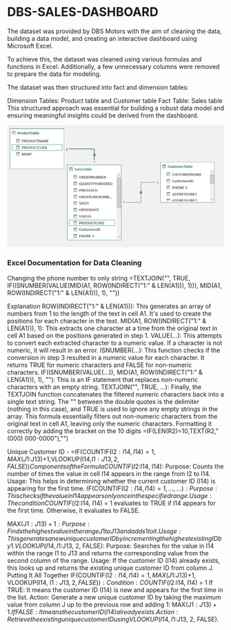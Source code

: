 # DBS-SALES-DASHBOARD
The dataset was provided by DBS Motors with the aim of cleaning the data, building a data model, and creating an interactive dashboard using Microsoft Excel.

To achieve this, the dataset was cleaned using various formulas and functions in Excel. Additionally, a few unnecessary columns were removed to prepare the data for modeling.

The dataset was then structured into fact and dimension tables:

Dimension Tables: Product table and Customer table
Fact Table: Sales table
This structured approach was essential for building a robust data model and ensuring meaningful insights could be derived from the dashboard.

![dataModel](data-model.png)

### Excel Documentation for Data Cleaning
Changing the phone number to only string
=TEXTJOIN("", TRUE, IF(ISNUMBER(VALUE(MID(A1, ROW(INDIRECT("1:" & LEN(A1))), 1))), MID(A1, ROW(INDIRECT("1:" & LEN(A1))), 1), ""))

Explanation
ROW(INDIRECT("1:" & LEN(A1))): This generates an array of numbers from 1 to the length of the text in cell A1. It's used to create the positions for each character in the text.
MID(A1, ROW(INDIRECT("1:" & LEN(A1))), 1): This extracts one character at a time from the original text in cell A1 based on the positions generated in step 1.
VALUE(...): This attempts to convert each extracted character to a numeric value. If a character is not numeric, it will result in an error.
ISNUMBER(...): This function checks if the conversion in step 3 resulted in a numeric value for each character. It returns TRUE for numeric characters and FALSE for non-numeric characters.
IF(ISNUMBER(VALUE(...)), MID(A1, ROW(INDIRECT("1:" & LEN(A1))), 1), ""): This is an IF statement that replaces non-numeric characters with an empty string.
TEXTJOIN("", TRUE, ...): Finally, the TEXTJOIN function concatenates the filtered numeric characters back into a single text string. The "" between the double quotes is the delimiter (nothing in this case), and TRUE is used to ignore any empty strings in the array.
This formula essentially filters out non-numeric characters from the original text in cell A1, leaving only the numeric characters.
Formatting it correctly by adding the bracket on the 10 digits 
=IF(LEN(R2)=10,TEXT(R2,"(000) 000-0000"),"")

Unique Customer ID - =IF(COUNTIF(I$2:I14,I14)=1,MAX(J$1:J13)+1,VLOOKUP(I14,I$1:J13,2,FALSE))
Components of the Formula
COUNTIF(I$2:I14, I14):
Purpose: Counts the number of times the value in cell I14 appears in the range from I2 to I14.
Usage: This helps in determining whether the current customer ID (I14) is appearing for the first time.
IF(COUNTIF(I$2:I14, I14) = 1, ..., ...):
Purpose: This checks if the value in I14 appears only once in the specified range.
Usage: The condition COUNTIF(I$2:I14, I14) = 1 evaluates to TRUE if I14 appears for the first time. Otherwise, it evaluates to FALSE.

MAX(J$1:J13)+1:
Purpose: Finds the highest value in the range J1 to J13 and adds 1 to it.
Usage: This generates a new unique customer ID by incrementing the highest existing ID by 1.
VLOOKUP(I14, I$1:J13, 2, FALSE):
Purpose: Searches for the value in I14 within the range I1 to J13 and returns the corresponding value from the second column of the range.
Usage: If the customer ID (I14) already exists, this looks up and returns the existing unique customer ID from column J.
Putting It All Together
IF(COUNTIF(I$2:I14, I14) = 1, MAX(J$1:J13)+1, VLOOKUP(I14, I$1:J13, 2, FALSE)):
Condition: COUNTIF(I$2:I14, I14) = 1
If TRUE: It means the customer ID (I14) is new and appears for the first time in the list.
Action: Generate a new unique customer ID by taking the maximum value from column J up to the previous row and adding 1: MAX(J$1:J13) + 1.
If FALSE: It means the customer ID (I14) already exists.
Action: Retrieve the existing unique customer ID using VLOOKUP(I14, I$1:J13, 2, FALSE).

